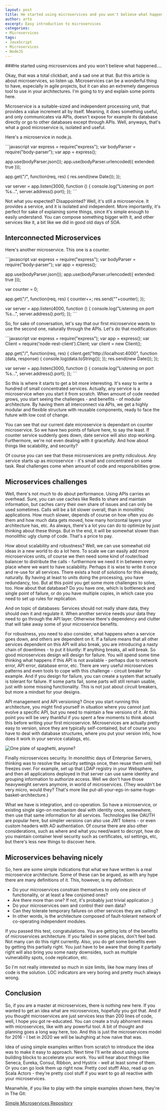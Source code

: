 ```yaml
---
layout: post
title: He started using microservices and you won't believe what happened....
author: arto
excerpt: Easy introduction to microservices
categories: 
- Microservices
tags: 
- JavaScript
- Microservices
- NodeJS
---
```


###He started using microservices and you won't believe what happened....

Okay, that was a total clickbait, and a sad one at that. But this article is about microservices, so listen up. Microservices can be a wonderful thing to have, especially in agile projects, but it can also an extremely dangerous tool to use in your architectures. I'm going to try and explain some points here.

Microservice is a suitable-sized and independent processing unit, that provides a value increment all by itself. Meaning, it does something useful, and only communicates via APIs, doesn't expose for example its database directly or go to other databases except through APIs. Well, anyways, that's what a good microservice is, isolated and useful.

Here's a microservice in node.js.

´´´javascript
var express = require("express");
var bodyParser = require("body-parser");
var app = express();
 
app.use(bodyParser.json());
app.use(bodyParser.urlencoded({ extended: true }));
 
app.get("/", function(req, res) {
    res.send(new Date());
});
 
var server = app.listen(3000, function () {
    console.log("Listening on port %s...", server.address().port);
});
´´´

Not what you expected? Disappointed? Well, it's still a microservice. It provides a service, and it is isolated and independent. More importantly, it's perfect for sake of explaining some things, since it's simple enough to easily understand. You can compose something bigger with it, and other services like it, a bit like we did in good old days of SOA. 

## Interconnected Microservices

Here's another microservice. This one is a counter.

´´´javascript
var express = require("express");
var bodyParser = require("body-parser");
var app = express();
 
app.use(bodyParser.json());
app.use(bodyParser.urlencoded({ extended: true }));

var counter = 0;
 
app.get("/", function(req, res) {
	counter++;
    res.send(""+counter);
});
 
var server = app.listen(4000, function () {
    console.log("Listening on port %s...", server.address().port);
});
´´´


So, for sake of conversation, let's say that our first microservice wants to use the second one, naturally through the APIs. Let's do that modification:

´´´javascript
var express = require("express");
var app = express();
var Client = require('node-rest-client').Client;
var client = new Client();

  
app.get("/", function(req, res) {
	client.get("http://localhost:4000", function (data, response) {
    	console.log(data.toString());
	});
    res.send(new Date());
});
 
var server = app.listen(3000, function () {
    console.log("Listening on port %s...", server.address().port);
});
´´´

So this is where it starts to get a bit more interesting. It's easy to write a hundred of small concentrated services. Actually, any service is a microservice when you start it from scratch. When amount of code needed grows, you start seeing the challenges - and benefits - of modular architecture. By having them all interconnect via APIs, we get a highly modular and flexible structure with reusable components, ready to face the future with low cost of change.

You can see that our current date microservice is dependant on counter microservice. So we have two points of failure here, to say the least. If counter service suddenly goes down, date service will also stop working. Furthermore, we're not even dealing with it gracefully. And how about things like scalability, and security?

Of course you can see that these microservices are pretty ridiculous. Any service starts up as microservice - it's small and concentrated on some task. Real challenges come when amount of code and responsibilities grow.


## Microservices challenges

Well, there's not much to do about performance. Using APIs carries an overhead. Sure, you can use caches like Redis to share and maintain information, but caches carry their own share of issues and can only be used sometimes. Calls will be a bit slower overall, than in monolithic applications. How much slower, depends of course on how often you do them and how much data gets moved, how many horizontal layers your architecture has, etc. As always, there's a lot you can do to optimize by just thinking about these things. But in the end, it will be somewhat slower than monolithic ugly clump of code. That's a price to pay.

How about scalability and robustness? Well, we can use somewhat old ideas in a new world to do a lot here. To scale we can easily add more microservices units, of course we then need some kind of router/load balancer to distribute the calls - furthermore we need it in between every place where we want to have scalability. Perhaps it is wise to write it once and re-use for all services. There exists a host of solutions for this already, naturally. By having at least to units doing the processing, you have redundancy, too. But at this point you get some more challenges to solve, too. How about that database? Do you have one, which is bottleneck and single point of failure, or do you have multiple copies, in which case you need to set up rules for replication.

And on topic of databases: Services should not really share data, they should own it and regulate it. When another service needs your data they need to go through the API layer. Otherwise there's dependency and clutter that will take away some of your microservice benefits. 

For robustness, you need to also consider, what happens when a service goes down, and others are dependent on it. If a failure means that all other services dependent on this API will also break, you are introducing a nasty chain of downtimes - to put it bluntly: If anything breaks, all will break. So good microservices design will design for failure. You will spend some time thinking what happens if this API is not available - perhaps due to network error, API error, database error, etc. There are very useful microservices patterns and even tools to cope with this challenge - circuit breaker for example. And if you design for failure, you can create a system that actually is tolerant for failure. If some parts fail, some parts will still remain usable, just with some missing functionality. This is not just about circuit breakers, but more a mindset for your designs.

API management and API versioning? Once you start running this architecture, you might find yourself in situation where you cannot just evolve a specific API, but you need to maintain a few versions of it. At this point you will be very thankful if you spent a few moments to think about this before writing your first microservice. Microservices are actually pretty easy to version, since they are typically self-contained, but of course you have to deal with database structures, where you put your version info, how does it work in your service catalogs, etc.

![One plate of spaghetti, anyone?](/img/microservices-simple/spaghetti.jpg)

Finally microservices security. In monolithic days of Enterprise Servers, thinking was to resolve the security settings once, then reuse them until hell freezes over. For example, set up that LDAP registry in your Websphere, and then all applications deployed in that server can use same identity and grouping information to authorize access. Well we don't have those heavyweight servers anymore, in world of microservices. (They wouldn't be very micro, would they? That's more like put-all-your-egs-in-same-huge-basket-architecture.) 

What we have is integration, and co-operation. So have a microservice, or existing single sign-on mechanism deal with identity once, somewhere, then use that same information for all services. Technologies like OAUTH are popular here, but simpler versions can also use JWT tokens - or even custom headers with AD authentiation. Of course there are also other considerations, such as where and what you need/want to decrypt, how do you maintain container level security such as certificates, ssl settings, etc, but there's less new things to discover here.

## Microservices behaving nicely

So, here are some simple indications that what we have written is a real microservice architecture. Some of these can be argued, as with any hype there are many definitions of it. This, however, is my definition:

- Do your microservices constrain themselves to only one piece of functionality, or at least a few conjoined ones?
- Are there more than one? If not, it's probably just trivial application ;)
- Do your microservices own and control their own data?
- Can they tolerate temporary failures on other services they are calling?
- In other words, is the architecture composed of fault-tolerant network of co-operating independent modules. 

If you passed this test, congratulations. You are getting lots of the benefits of microservices architecture. If you failed in some places, don't feel bad. Not many can do this right currently. Also, you do get some benefits even by getting this partially right. You just have to be aware that doing it partially right will also bring you some nasty downsides, such as multiple vulnerability spots, code replication, etc.

So I'm not really interested so much in size limits, like how many lines of code is the solution. LOC indicators are very boring and pretty much always wrong.

## Conclusion

So, if you are a master at microservices, there is nothing new here. If you wanted to get an idea what are microservices, hopefully you got that. And if you thought microservices are just services less than 200 lines of code, well, I hope you got re-educated. You can create a truly abhorrent mess with microservices, like with any powerful tool. A bit of thought and planning goes a long way here, too. And this is just the microservices model for 2016 - I bet in 2020 we will be lauhghing at how naive that was.

Idea of using simple examples written from scratch to introduce the idea was to make it easy to approach. Next time I'll write about using some building blocks to accelerate your work. You will hear about things like Seneca, Eureka, Consul, Ribbon, and Hystrix - well at least some of them. Or you can go look them up right now. Pretty cool stuff! Also, read up on Scala Actors - they're pretty cool stuff if you want to go all reactive with your microservices.

Meanwhile, if you like to play with the simple examples shown here, they're in The Git: 

[Simple Microservices Repository](https://github.com/crystoll/blog-simple-microservices)
